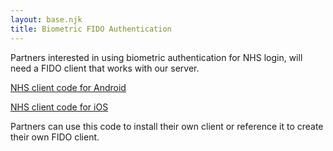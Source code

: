 ```yaml
---
layout: base.njk
title: Biometric FIDO Authentication
---
```


Partners interested in using biometric authentication for NHS login, will need a FIDO client that works with our server.

[NHS client code for Android](https://github.com/nhsconnect/nhsapp-fido-client-android)

[NHS client code for iOS](https://github.com/nhsconnect/nhsapp-fido-client-ios)

Partners can use this code to install their own client or reference it to create their own FIDO client.
